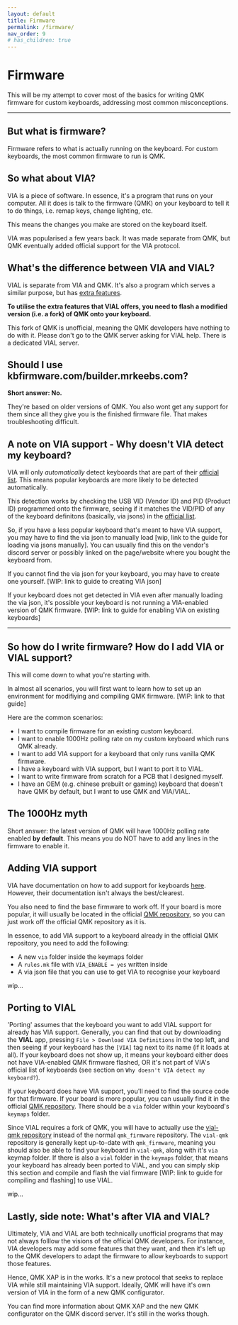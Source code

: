 ```yaml
---
layout: default
title: Firmware
permalink: /firmware/
nav_order: 9
# has_children: true
---
```


# Firmware

This will be my attempt to cover most of the basics for writing QMK firmware for custom keyboards, addressing most common misconceptions.

---

## But what is firmware?

Firmware refers to what is actually running on the keyboard. For custom keyboards, the most common firmware to run is QMK.

## So what about VIA?

VIA is a piece of software. In essence, it's a program that runs on your computer. All it does is talk to the firmware (QMK) on your keyboard to tell it to do things, i.e. remap keys, change lighting, etc.

This means the changes you make are stored on the keyboard itself.

VIA was popularised a few years back. It was made separate from QMK, but QMK eventually added official support for the VIA protocol.

## What's the difference between VIA and VIAL?

VIAL is separate from VIA and QMK. It's also a program which serves a similar purpose, but has [extra features](https://get.vial.today/manual/). 

**To utilise the extra features that VIAL offers, you need to flash a modified version (i.e. a fork) of QMK onto your keyboard.**

This fork of QMK is unofficial, meaning the QMK developers have nothing to do with it. Please don't go to the QMK server asking for VIAL help. There is a dedicated VIAL server.

## Should I use kbfirmware.com/builder.mrkeebs.com?

**Short answer: No.**

They're based on older versions of QMK. You also wont get any support for them since all they give you is the finished firmware file. That makes troubleshooting difficult.

## A note on VIA support - Why doesn't VIA detect my keyboard?

VIA will only *automatically* detect keyboards that are part of their [official list](https://github.com/the-via/keyboards). This means popular keyboards are more likely to be detected automatically.

This detection works by checking the USB VID (Vendor ID) and PID (Product ID) programmed onto the firmware, seeing if it matches the VID/PID of any of the keyboard definitons (basically, via jsons) in the [official list](https://github.com/the-via/keyboards).

So, if you have a less popular keyboard that's meant to have VIA support, you may have to find the via json to manually load [wip, link to the guide for loading via jsons manually]. You can usually find this on the vendor's discord server or possibly linked on the page/website where you bought the keyboard from.

If you cannot find the via json for your keyboard, you may have to create one yourself. [WIP: link to guide to creating VIA json]

If your keyboard does not get detected in VIA even after manually loading the via json, it's possible your keyboard is not running a VIA-enabled version of QMK firmware. [WIP: link to guide for enabling VIA on existing keyboards]

---

## So how do I write firmware? How do I add VIA or VIAL support?

This will come down to what you're starting with.

In almost all scenarios, you will first want to learn how to set up an environment for modifiying and compiling QMK firmware. [WIP: link to that guide]

Here are the common scenarios:
- I want to compile firmware for an existing custom keyboard.
- I want to enable 1000Hz polling rate on my custom keyboard which runs QMK already.
- I want to add VIA support for a keyboard that only runs vanilla QMK firmware.
- I have a keyboard with VIA support, but I want to port it to VIAL.
- I want to write firmware from scratch for a PCB that I designed myself.
- I have an OEM (e.g. chinese prebuilt or gaming) keyboard that doesn't have QMK by default, but I want to use QMK and VIA/VIAL.

## The 1000Hz myth

Short answer: the latest version of QMK will have 1000Hz polling rate enabled **by default**. This means you do NOT have to add any lines in the firmware to enable it.

## Adding VIA support

VIA have documentation on how to add support for keyboards [here](https://www.caniusevia.com/docs/specification). However, their documentation isn't always the best/clearest.

You also need to find the base firmware to work off. If your board is more popular, it will usually be located in the official [QMK repository](https://github.com/qmk/qmk_firmware/tree/master/keyboards), so you can just work off the official QMK repository as it is. 

In essence, to add VIA support to a keyboard already in the official QMK repository, you need to add the following:
- A new `via` folder inside the keymaps folder
- A `rules.mk` file with `VIA_ENABLE = yes` written inside
- A via json file that you can use to get VIA to recognise your keyboard

wip...

## Porting to VIAL

'Porting' assumes that the keyboard you want to add VIAL support for already has VIA support. Generally, you can find that out by downloading the **VIAL** app, pressing `File > Download VIA Definitions` in the top left, and then seeing if your keyboard has the `[VIA]` tag next to its name (if it loads at all). If your keyboard does not show up, it means your keyboard either does not have VIA-enabled QMK firmware flashed, OR it's not part of VIA's official list of keyboards (see section on `Why doesn't VIA detect my keyboard?`).

If your keyboard does have VIA support, you'll need to find the source code for that firmware. If your board is more popular, you can usually find it in the official [QMK repository](https://github.com/qmk/qmk_firmware/tree/master/keyboards). There should be a `via` folder within your keyboard's `keymaps` folder.

Since VIAL requires a fork of QMK, you will have to actually use the [vial-qmk repository](https://github.com/vial-kb/vial-qmk) instead of the normal `qmk_firmware` repository. The `vial-qmk` repository is generally kept up-to-date with `qmk_firmware`, meaning you should also be able to find your keyboard in `vial-qmk`, along with it's `via` keymap folder. If there is also a `vial` folder in the `keymaps` folder, that means your keyboard has already been ported to VIAL, and you can simply skip this section and compile and flash the vial firmware [WIP: link to guide for compiling and flashing] to use VIAL.

wip...


## Lastly, side note: What's after VIA and VIAL?

Ultimately, VIA and VIAL are both technically unofficial programs that may not always folllow the visions of the official QMK developers. For instance, VIA developers may add some features that they want, and then it's left up to the QMK developers to adapt the firmware to allow keyboards to support those features.

Hence, QMK XAP is in the works. It's a new protocol that seeks to replace VIA while still maintaining VIA support. Ideally, QMK will have it's own version of VIA in the form of a new QMK configurator.

You can find more information about QMK XAP and the new QMK configurator on the QMK discord server. It's still in the works though.